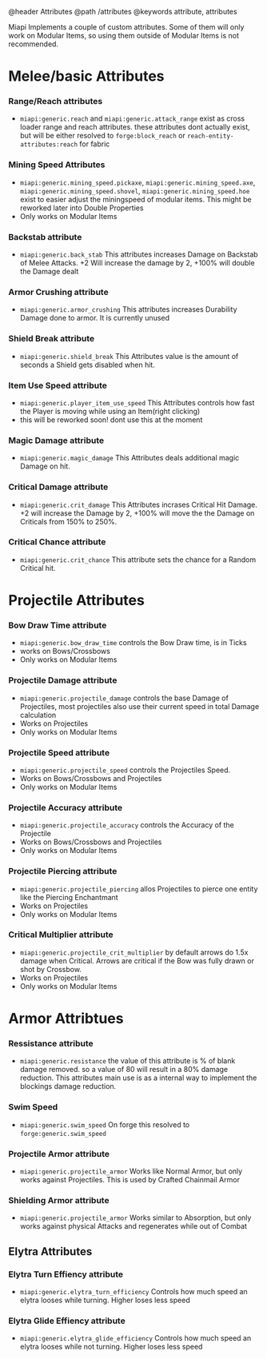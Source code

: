 @header Attributes
@path /attributes
@keywords attribute, attributes


Miapi Implements a couple of custom attributes.
Some of them will only work on Modular Items, so using them outside of Modular Items is not recommended.

# Melee/basic Attributes

### Range/Reach attributes
- `miapi:generic.reach` and `miapi:generic.attack_range` exist as cross loader range and reach attributes. these attributes dont actually exist, but will be either resolved to `forge:block_reach` or `reach-entity-attributes:reach` for fabric

### Mining Speed Attributes
- `miapi:generic.mining_speed.pickaxe`, `miapi:generic.mining_speed.axe`, `miapi:generic.mining_speed.shovel`, `miapi:generic.mining_speed.hoe` exist to easier adjust the miningspeed of modular items. This might be reworked later into Double Properties
- Only works on Modular Items

### Backstab attribute
- `miapi:generic.back_stab` This attributes increases Damage on Backstab of Melee Attacks. +2 Will increase the damage by 2, +100% will double the Damage dealt

### Armor Crushing attribute
- `miapi:generic.armor_crushing` This attributes increases Durability Damage done to armor. It is currently unused

### Shield Break attribute
- `miapi:generic.shield_break` This Attributes value is the amount of seconds a Shield gets disabled when hit.

### Item Use Speed attribute
- `miapi:generic.player_item_use_speed` This Attributes controls how fast the Player is moving while using an Item(right clicking)
- this will be reworked soon! dont use this at the moment

### Magic Damage attribute
- `miapi:generic.magic_damage` This Attributes deals additional magic Damage on hit.

### Critical Damage attribute
- `miapi:generic.crit_damage` This Attributes incrases Critical Hit Damage. +2 will increase the Damage by 2, +100% will move the the Damage on Criticals from 150% to 250%.

### Critical Chance attribute
- `miapi:generic.crit_chance` This attribute sets the chance for a Random Critical hit.


# Projectile Attributes
### Bow Draw Time attribute
- `miapi:generic.bow_draw_time` controls the Bow Draw time, is in Ticks
- works on Bows/Crossbows
- Only works on Modular Items
### Projectile Damage attribute
- `miapi:generic.projectile_damage` controls the base Damage of Projectiles, most projectiles also use their current speed in total Damage calculation
- Works on Projectiles
- Only works on Modular Items
### Projectile Speed attribute
- `miapi:generic.projectile_speed` controls the Projectiles Speed.
- Works on Bows/Crossbows and Projectiles
- Only works on Modular Items
### Projectile Accuracy attribute
- `miapi:generic.projectile_accuracy` controls the Accuracy of the Projectile
- Works on Bows/Crossbows and Projectiles
- Only works on Modular Items
### Projectile Piercing attribute
- `miapi:generic.projectile_piercing` allos Projectiles to pierce one entity like the Piercing Enchantmant
- Works on Projectiles
- Only works on Modular Items
### Critical Multiplier attribute
- `miapi:generic.projectile_crit_multiplier` by default arrows do 1.5x damage when Critical. Arrows are critical if the Bow was fully drawn or shot by Crossbow.
- Works on Projectiles
- Only works on Modular Items

# Armor Attribtues

### Ressistance attribute
- `miapi:generic.resistance` the value of this attribute is % of blank damage removed. so a value of 80 will result in a 80% damage reduction.
  This attributes main use is as a internal way to implement the blockings damage reduction.

### Swim Speed
- `miapi:generic.swim_speed` On forge this resolved to `forge:generic.swim_speed`

### Projectile Armor attribute
- `miapi:generic.projectile_armor` Works like Normal Armor, but only works against Projectiles. This is used by Crafted Chainmail Armor

### Shielding Armor attribute
- `miapi:generic.projectile_armor` Works similar to Absorption, but only works against physical Attacks and regenerates while out of Combat

## Elytra Attributes

### Elytra Turn Effiency attribute
- `miapi:generic.elytra_turn_efficiency` Controls how much speed an elytra looses while turning. Higher loses less speed

### Elytra Glide Effiency attribute
- `miapi:generic.elytra_glide_efficiency` Controls how much speed an elytra looses while not turning. Higher loses less speed



